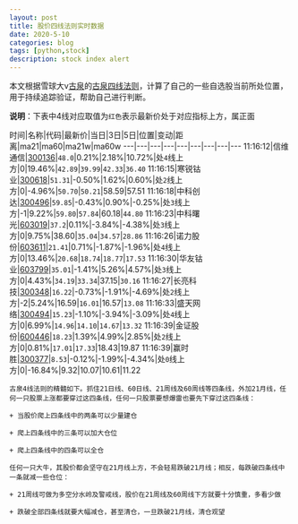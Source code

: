 ```yaml
---
layout: post
title: 股价四线法则实时数据
date: 2020-5-10
categories: blog
tags: [python,stock]
description: stock index alert
---
```



本文根据雪球大v[古泉](https://xueqiu.com/u/7148646888)的[古泉四线法则](https://xueqiu.com/7148646888/130498192)，计算了自己的一些自选股当前所处位置，用于持续追踪验证，帮助自己进行判断。

**说明**：下表中4线对应取值为`红色`表示最新价处于对应指标上方，属正面

时间|名称|代码|最新价|当日|3日|5日|位置|变动|距离|ma21|ma60|ma21w|ma60w
---|---|---|---|---|---|---|---|---
11:16:12|信维通信|[300136](https://xueqiu.com/S/SZ300136)|`48.0`|0.21%|2.18%|10.72%|处`4`线上方|0|19.46%|`42.89`|`39.99`|`42.33`|`36.40`
11:16:15|寒锐钴业|[300618](https://xueqiu.com/S/SZ300618)|`51.31`|-0.50%|1.62%|0.60%|处`2`线上方|0|-4.96%|`50.70`|`50.21`|58.59|57.51
11:16:18|中科创达|[300496](https://xueqiu.com/S/SZ300496)|`59.85`|-0.43%|0.90%|-0.25%|处`3`线上方|-1|9.22%|`59.80`|`57.84`|60.18|`44.80`
11:16:23|中科曙光|[603019](https://xueqiu.com/S/SH603019)|`37.2`|0.11%|-3.84%|-4.38%|处`3`线上方|0|9.75%|38.60|`35.04`|`34.57`|`28.86`
11:16:26|诺力股份|[603611](https://xueqiu.com/S/SH603611)|`21.41`|0.71%|-1.87%|-1.96%|处`4`线上方|0|13.46%|`20.68`|`18.74`|`18.77`|`17.53`
11:16:30|华友钴业|[603799](https://xueqiu.com/S/SH603799)|`35.01`|-1.41%|5.26%|4.57%|处`3`线上方|0|4.43%|`34.19`|`33.34`|37.15|`30.16`
11:16:27|长亮科技|[300348](https://xueqiu.com/S/SZ300348)|`16.22`|-0.73%|-1.91%|-4.69%|处`2`线上方|-2|5.24%|16.59|`16.01`|16.57|`13.08`
11:16:33|盛天网络|[300494](https://xueqiu.com/S/SZ300494)|`15.23`|-1.10%|-3.94%|-3.09%|处`4`线上方|0|6.99%|`14.96`|`14.10`|`14.67`|`13.32`
11:16:39|金证股份|[600446](https://xueqiu.com/S/SH600446)|`18.23`|1.39%|4.99%|2.85%|处`2`线上方|0|0.81%|`17.01`|`17.33`|18.43|19.87
11:16:39|赢时胜|[300377](https://xueqiu.com/S/SZ300377)|`8.53`|-0.12%|-1.99%|-4.34%|处`0`线上方|0|-16.84%|9.32|10.07|10.61|11.22

```
古泉4线法则的精髓如下。抓住21日线、60日线、21周线及60周线等四条线，外加21月线，任何一只股票上涨都要穿过这四条线，任何一只股票要想爆雷也要先下穿过这四条线：

+ 当股价爬上四条线中的两条可以少量建仓

+ 爬上四条线中的三条可以加大仓位

+ 爬上四条线中的四条可以全仓

任何一只大牛，其股价都会坚守在21月线上方，不会轻易跌破21月线；相反，每跌破四条线中一条就减一些仓位：

+ 21周线可做为多空分水岭及警戒线，股价在21周线及60周线下方就要十分慎重，多看少做

+ 跌破全部四条线就要大幅减仓，甚至清仓，一旦跌破21月线，清仓观望
```
